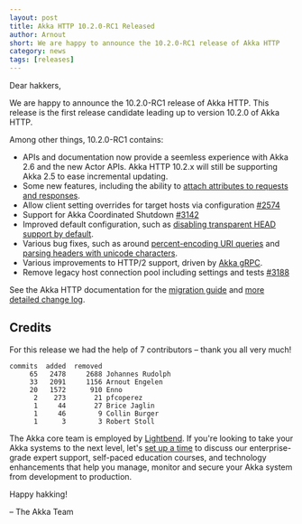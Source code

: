 ```yaml
---
layout: post
title: Akka HTTP 10.2.0-RC1 Released
author: Arnout
short: We are happy to announce the 10.2.0-RC1 release of Akka HTTP
category: news
tags: [releases]
---
```


Dear hakkers,

We are happy to announce the 10.2.0-RC1 release of Akka HTTP. This release is the first release candidate leading up to version 10.2.0 of Akka HTTP.

Among other things, 10.2.0-RC1 contains:

* APIs and documentation now provide a seemless experience with Akka 2.6 and the new Actor APIs. Akka HTTP 10.2.x will still be supporting Akka 2.5 to ease incremental updating.
* Some new features, including the ability to [attach attributes to requests and responses](https://doc.akka.io/docs/akka-http/10.2/common/http-model.html#attributes).
* Allow client setting overrides for target hosts via configuration [#2574](https://github.com/akka/akka-http/pull/2574)
* Support for Akka Coordinated Shutdown [#3142](https://github.com/akka/akka-http/pull/3142)
* Improved default configuration, such as [disabling transparent HEAD support by default](https://github.com/akka/akka-http/issues/2088).
* Various bug fixes, such as around [percent-encoding URI queries](https://github.com/akka/akka-http/pull/3003) and [parsing headers with unicode characters](https://github.com/akka/akka-http/issues/1484).
* Various improvements to HTTP/2 support, driven by [Akka gRPC](https://doc.akka.io/docs/akka-grpc).
* Remove legacy host connection pool including settings and tests [#3188](https://github.com/akka/akka-http/pull/3188)

See the Akka HTTP documentation for the [migration guide](https://doc.akka.io/docs/akka-http/10.2/migration-guide/migration-guide-10.2.x.html) and [more detailed change log](https://doc.akka.io/docs/akka-http/10.2/release-notes/10.2.x.html).

## Credits

For this release we had the help of 7 contributors – thank you all very much!

```
commits  added  removed
     65   2478     2688 Johannes Rudolph
     33   2091     1156 Arnout Engelen
     20   1572      910 Enno
      2    273       21 pfcoperez
      1     44       27 Brice Jaglin
      1     46        9 Collin Burger
      1      3        3 Robert Stoll
```

The Akka core team is employed by [Lightbend](https://www.lightbend.com). If you're looking to take your Akka systems to the next level, let's [set up a time](https://www.lightbend.com/contact) to discuss our enterprise-grade expert support, self-paced education courses, and technology enhancements that help you manage, monitor and secure your Akka system from development to production.

Happy hakking!

– The Akka Team
